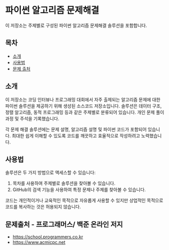 

# 파이썬 알고리즘 문제해결
이 저장소는 주제별로 구성된 파이썬 알고리즘 문제해결 솔루션을 포함합니다.

## 목차
- [소개](#소개)
- [사용법](#사용법)
- [문제 출처](#문제출처)

## 소개
이 저장소는 코딩 인터뷰나 프로그래밍 대회에서 자주 출제되는 알고리즘 문제에 대한 파이썬 솔루션을 제공하기 위해 생성된 소스코드 저장소입니다. 솔루션은 데이터 구조, 정렬 알고리즘, 동적 프로그래밍 등과 같은 주제별로 분류되어 있습니다. 개인 문제 풀이 과정 및 주석을 기록했습니다.

각 문제 해결 솔루션에는 문제 설명, 알고리즘 설명 및 파이썬 코드가 포함되어 있습니다. 최대한 쉽게 이해할 수 있도록 코드를 깨끗하고 효율적으로 작성하려고 노력했습니다.

## 사용법
솔루션은 두 가지 방법으로 액세스할 수 있습니다:

1. 목차를 사용하여 주제별로 솔루션을 찾아볼 수 있습니다.
2. GitHub의 검색 기능을 사용하여 특정 문제나 주제를 찾아볼 수 있습니다.

코드는 개인적이거나 교육적인 목적으로 자유롭게 사용할 수 있지만 상업적인 목적으로 코드를 복사하는 것은 허용되지 않습니다.

## 문제출처 - 프로그래머스/ 백준 온라인 저지
- https://school.programmers.co.kr
- https://www.acmicpc.net

